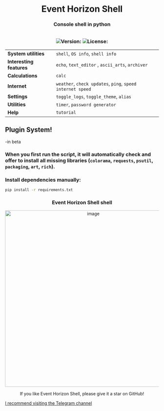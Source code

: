 <h1 align="center">Event Horizon Shell</h1>
<h3 align="center">Console shell in python
  
<p align="center">
  <br>
  <img src="https://img.shields.io/badge/Version-1.2.0-green" alt="Version:">
  <img src="https://img.shields.io/badge/License-MIT-yellow" alt="License:">
</p>

|  |  |
| :--- | :--- |
| **System utilities** | `shell`, `OS info`, `shell info` |
| **Interesting features** | `echo`, `text_editor` , `ascii_arts`, `archiver` |
| **Calculations** | `calc` |
| **Internet** | `weather`, `check updates`, `ping`, `speed internet speed` |
| **Settings** | `toggle_logs`, `toggle_theme`, `alias` |
| **Utilities** | `timer`, `password generator` |
| **Help** | `tutorial`  |

## Plugin System!
-in beta

### When you first run the script, it will automatically check and offer to install all missing libraries (`colorama`, `requests`, `psutil`, `packaging`, `art`, `rich`).
### Install dependencies manually:
```bash
pip install -r requirements.txt
```
<h3 align="center">Event Horizon Shell shell</h3>
<p align="center"> <img width="562" height="576" alt="image" src="https://github.com/user-attachments/assets/2b24869f-0a2c-4ee1-b903-8e8cc66e01d3" />

</p>

<div align="center">
If you like Event Horizon Shell, please give it a star on GitHub!
</div>

[I recommend visiting the Telegram channel](https://t.me/Event_Horizon_Shell)
